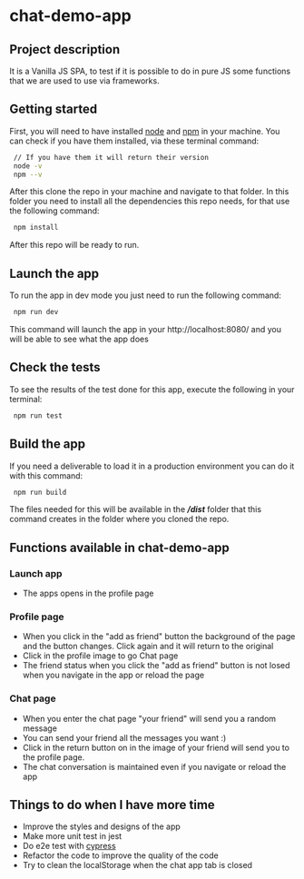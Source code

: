 # chat-demo-app

## Project description

It is a Vanilla JS SPA, to test if it is possible to do in pure JS some functions that we are used to use via frameworks.

## Getting started

First, you will need to have installed [node](https://nodejs.org/en/) and [npm](https://docs.npmjs.com/downloading-and-installing-node-js-and-npm) in your machine. You can check if you have them installed, via these terminal command:

```bash
 // If you have them it will return their version
 node -v
 npm --v
```

After this clone the repo in your machine and navigate to that folder. In this folder you need to install all the dependencies this repo needs, for that use the following command:

```bash
 npm install
```
After this repo will be ready to run.

## Launch the app

To run the app in dev mode you just need to run the following command:

```bash
 npm run dev
```

This command will launch the app in your http://localhost:8080/ and you will be able to see what the app does

## Check the tests

To see the results of the test done for this app, execute the following in your terminal:

```bash
 npm run test
```

## Build the app

If you need a deliverable to load it in a production environment you can do it with this command:

```bash
 npm run build
```
The files needed for this will be available in the ***/dist*** folder that this command creates in the folder where you cloned the repo.

## Functions available in chat-demo-app

### Launch app
- The apps opens in the profile page

### Profile page
- When you click in the "add as friend" button the background of the page and the button changes. Click again and it will return to the original
- Click in the profile image to go Chat page
- The friend status when you click the "add as friend" button is not losed when you navigate in the app or reload the page

### Chat page

- When you enter the chat page "your friend" will send you a random message
- You can send your friend all the messages you want :)
- Click in the return button on in the image of your friend will send you to the profile page.
- The chat conversation is maintained even if you navigate or reload the app

## Things to do when I have more time
- Improve the styles and designs of the app
- Make more unit test in jest
- Do e2e test with [cypress](https://www.cypress.io/)
- Refactor the code to improve the quality of the code
- Try to clean the localStorage when the chat app tab is closed